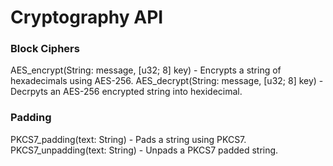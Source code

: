 # Cryptography API
### Block Ciphers
AES_encrypt(String: message, [u32; 8] key) - Encrypts a string of hexadecimals using AES-256.
AES_decrypt(String: message, [u32; 8] key) - Decrpyts an AES-256 encrypted string into hexidecimal.

### Padding
PKCS7_padding(text: String) - Pads a string using PKCS7.
PKCS7_unpadding(text: String) - Unpads a PKCS7 padded string.
